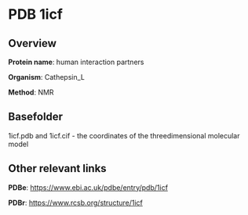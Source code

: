 # PDB 1icf

## Overview

**Protein name**: human interaction partners

**Organism**: Cathepsin_L

**Method**: NMR



## Basefolder

1icf.pdb and 1icf.cif - the coordinates of the threedimensional molecular model



## Other relevant links 
**PDBe**:  https://www.ebi.ac.uk/pdbe/entry/pdb/1icf
 
**PDBr**: https://www.rcsb.org/structure/1icf 
